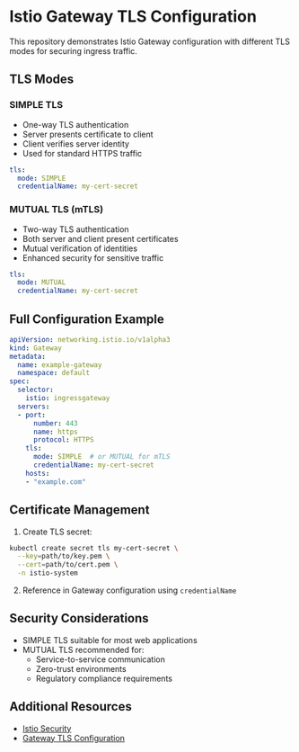 # Istio Gateway TLS Configuration

This repository demonstrates Istio Gateway configuration with different TLS modes for securing ingress traffic.

## TLS Modes

### SIMPLE TLS
- One-way TLS authentication
- Server presents certificate to client
- Client verifies server identity
- Used for standard HTTPS traffic

```yaml
tls:
  mode: SIMPLE
  credentialName: my-cert-secret
```

### MUTUAL TLS (mTLS)
- Two-way TLS authentication
- Both server and client present certificates
- Mutual verification of identities
- Enhanced security for sensitive traffic

```yaml
tls:
  mode: MUTUAL
  credentialName: my-cert-secret
```

## Full Configuration Example

```yaml
apiVersion: networking.istio.io/v1alpha3
kind: Gateway
metadata:
  name: example-gateway
  namespace: default
spec:
  selector:
    istio: ingressgateway
  servers:
  - port:
      number: 443
      name: https
      protocol: HTTPS
    tls:
      mode: SIMPLE  # or MUTUAL for mTLS
      credentialName: my-cert-secret
    hosts:
    - "example.com"
```

## Certificate Management

1. Create TLS secret:
```bash
kubectl create secret tls my-cert-secret \
  --key=path/to/key.pem \
  --cert=path/to/cert.pem \
  -n istio-system
```

2. Reference in Gateway configuration using `credentialName`

## Security Considerations

- SIMPLE TLS suitable for most web applications
- MUTUAL TLS recommended for:
  - Service-to-service communication
  - Zero-trust environments
  - Regulatory compliance requirements

## Additional Resources
- [Istio Security](https://istio.io/latest/docs/concepts/security/)
- [Gateway TLS Configuration](https://istio.io/latest/docs/ops/configuration/traffic-management/tls-configuration/)
